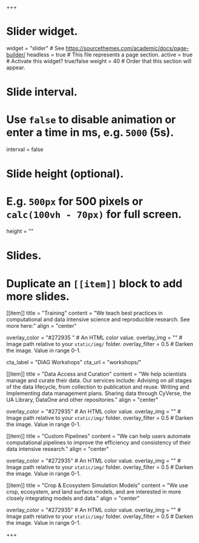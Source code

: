 +++
# Slider widget.
widget = "slider"  # See https://sourcethemes.com/academic/docs/page-builder/
headless = true  # This file represents a page section.
active = true  # Activate this widget? true/false
weight = 40  # Order that this section will appear.

# Slide interval.
# Use `false` to disable animation or enter a time in ms, e.g. `5000` (5s).
interval = false

# Slide height (optional).
# E.g. `500px` for 500 pixels or `calc(100vh - 70px)` for full screen.
height = ""

# Slides.
# Duplicate an `[[item]]` block to add more slides.

[[item]]
  title = "Training"
  content = "We teach best practices in computational and data intensive science and reproducible research. See more here:"
  align = "center"

  overlay_color = "#272935 "  # An HTML color value.
  overlay_img = ""  # Image path relative to your `static/img/` folder.
  overlay_filter = 0.5  # Darken the image. Value in range 0-1.
  
  cta_label = "DIAG Workshops"
  cta_url = "workshops/"
  
[[item]]
  title = "Data Access and Curation"
  content = "We help scientists manage and curate their data. Our services include: Advising on all stages of the data lifecycle, from collection to publication and reuse. Writing and Implementing data management plans. Sharing data through CyVerse, the UA Library, DataOne and other repositories."
  align = "center"

  overlay_color = "#272935"  # An HTML color value.
  overlay_img = ""  # Image path relative to your `static/img/` folder.
  overlay_filter = 0.5  # Darken the image. Value in range 0-1.

[[item]]
  title = "Custom Pipelines"
  content = "We can help users automate computational pipelines to improve the efficiency and consistency of their data intensive research."
  align = "center"

  overlay_color = "#272935"  # An HTML color value.
  overlay_img = ""  # Image path relative to your `static/img/` folder.
  overlay_filter = 0.5  # Darken the image. Value in range 0-1.
  
[[item]]
  title = "Crop & Ecosystem Simulation Models"
  content = "We use crop, ecosystem, and land surface models, and are interested in more closely integrating models and data."
  align = "center"

  overlay_color = "#272935"  # An HTML color value.
  overlay_img = ""  # Image path relative to your `static/img/` folder.
  overlay_filter = 0.5  # Darken the image. Value in range 0-1.
  
+++
